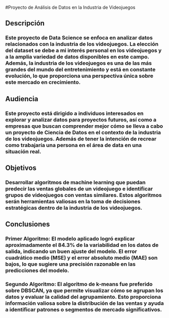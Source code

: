 #Proyecto de Análisis de Datos en la Industria de Videojuegos
## Descripción
### Este proyecto de Data Science se enfoca en analizar datos relacionados con la industria de los videojuegos. La elección del dataset se debe a mi interés personal en los videojuegos y a la amplia variedad de datos disponibles en este campo. Además, la industria de los videojuegos es una de las más grandes del mundo del entretenimiento y está en constante evolución, lo que proporciona una perspectiva única sobre este mercado en crecimiento.

## Audiencia
### Este proyecto está dirigido a individuos interesados en explorar y analizar datos para proyectos futuros, así como a empresas que buscan comprender mejor cómo se lleva a cabo un proyecto de Ciencia de Datos en el contexto de la industria de los videojuegos. Además de tener la intención de recrear como trabajaría una persona en el área de data en una situación real.

## Objetivos
### Desarrollar algoritmos de machine learning que puedan predecir las ventas globales de un videojuego e identificar grupos de videojuegos con ventas similares. Estos algoritmos serán herramientas valiosas en la toma de decisiones estratégicas dentro de la industria de los videojuegos.

## Conclusiones
### Primer Algoritmo: El modelo aplicado logró explicar aproximadamente el 84.3% de la variabilidad en los datos de salida, indicando un buen ajuste del modelo. El error cuadrático medio (MSE) y el error absoluto medio (MAE) son bajos, lo que sugiere una precisión razonable en las predicciones del modelo.

### Segundo Algoritmo: El algoritmo de k-means fue preferido sobre DBSCAN, ya que permite visualizar cómo se agrupan los datos y evaluar la calidad del agrupamiento. Esto proporciona información valiosa sobre la distribución de las ventas y ayuda a identificar patrones o segmentos de mercado significativos.
